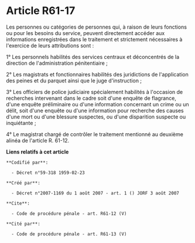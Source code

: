# Article R61-17

Les personnes ou catégories de personnes qui, à raison de leurs fonctions ou pour les besoins du service, peuvent directement
accéder aux informations enregistrées dans le traitement et strictement nécessaires à l'exercice de leurs attributions
sont : 

1° Les personnels habilités des services centraux et déconcentrés de la direction de l'administration pénitentiaire ; 

2° Les magistrats et fonctionnaires habilités des juridictions de l'application des peines et du parquet ainsi que le juge
d'instruction ; 

3° Les officiers de police judiciaire spécialement habilités à l'occasion de recherches intervenant dans le cadre soit d'une
enquête de flagrance, d'une enquête préliminaire ou d'une information concernant un crime ou un délit, soit d'une enquête ou
d'une information pour recherche des causes d'une mort ou d'une blessure suspectes, ou d'une disparition suspecte ou
inquiétante ; 

4° Le magistrat chargé de contrôler le traitement mentionné au deuxième alinéa de l'article R. 61-12.

**Liens relatifs à cet article**

	**Codifié par**:

	  - Décret n°59-318 1959-02-23

	**Créé par**:

	  - Décret n°2007-1169 du 1 août 2007 - art. 1 () JORF 3 août 2007

	**Cite**:

	  - Code de procédure pénale - art. R61-12 (V)

	**Cité par**:

	  - Code de procédure pénale - art. R61-13 (V)
